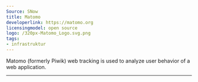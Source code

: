 ```yaml
---
Source: SNow
title: Matomo
developerlink: https://matomo.org
licensingmodel: open source
logo: /320px-Matomo_Logo.svg.png
tags:
- infrastruktur
---
```

Matomo (formerly Piwik) web tracking is used to analyze user behavior of a web application. 

---
